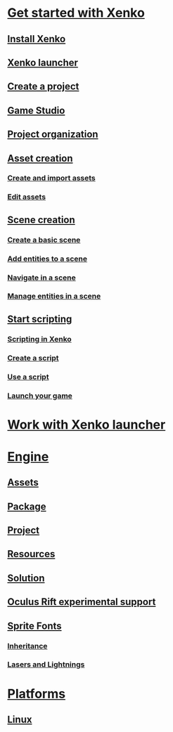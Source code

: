 # [Get started with Xenko](getting-started/get-started-with-xenko.md)
## [Install Xenko](getting-started/install-xenko.md)
## [Xenko launcher](getting-started/xenko-launcher.md)
## [Create a project](getting-started/create-project.md)
## [Game Studio](getting-started/xenko-studio.md)
## [Project organization](getting-started/project-organization.md)
## [Asset creation](getting-started/asset-creation.md)
### [Create and import assets](getting-started/create-and-import-assets.md)
### [Edit assets](getting-started/edit-assets.md)
## [Scene creation](getting-started/scene-creation.md)
### [Create a basic scene](getting-started/create-a-basic-scene.md)
### [Add entities to a scene](getting-started/add-entities-to-a-scene.md)
### [Navigate in a scene](getting-started/navigate-in-a-scene.md)
### [Manage entities in a scene](getting-started/manage-entities-in-a-scene.md)
## [Start scripting](getting-started/start-scripting.md)
### [Scripting in Xenko](getting-started/scripting-in-xenko.md)
### [Create a script](getting-started/create-a-script.md)
### [Use a script](getting-started/use-a-script.md)
### [Launch your game](getting-started/launch-your-game.md)
# [Work with Xenko launcher](xenko-launcher/work-with-xenko-launcher.md)
# [Engine](engine.md)
## [Assets](engine/assets.md)
## [Package](engine/package.md)
## [Project](engine/project.md)
## [Resources](engine/resources.md)
## [Solution](engine/solution.md)
## [Oculus Rift experimental support](graphics/oculus/index.md)
## [Sprite Fonts](ui/sprite-fonts.md)
### [Inheritance](particles/particles-tutorials/particles-tutorials-inheritance/index.md)
### [Lasers and Lightnings](particles/particles-tutorials/particles-tutorials-lasers/index.md)
# [Platforms](platforms/index.md)
## [Linux](platforms/linux/index.md)
